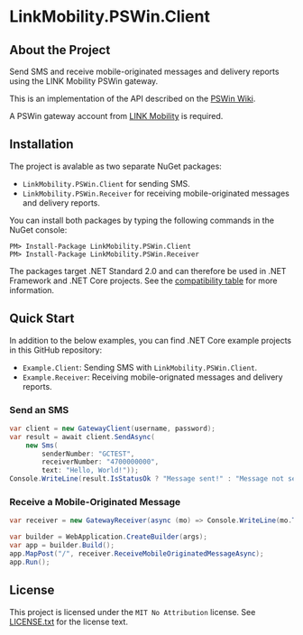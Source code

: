 # LinkMobility.PSWin.Client

## About the Project

Send SMS and receive mobile-originated messages and delivery reports using the LINK Mobility PSWin gateway.

This is an implementation of the API described on the [PSWin Wiki](https://wiki.pswin.com/).

A PSWin gateway account from [LINK Mobility](https://www.linkmobility.com/) is required.

## Installation

The project is avalable as two separate NuGet packages:
- `LinkMobility.PSWin.Client` for sending SMS.
- `LinkMobility.PSWin.Receiver` for receiving mobile-originated messages and delivery reports.

You can install both packages by typing the following commands in the NuGet console:
```
PM> Install-Package LinkMobility.PSWin.Client
PM> Install-Package LinkMobility.PSWin.Receiver
```

The packages target .NET Standard 2.0 and can therefore be used in .NET Framework and .NET Core projects. See the [compatibility table](https://docs.microsoft.com/en-us/dotnet/standard/net-standard?tabs=net-standard-2-0#tabpanel_1_net-standard-2-0) for more information.


## Quick Start

In addition to the below examples, you can find .NET Core example projects in this GitHub repository:
- `Example.Client`: Sending SMS with `LinkMobility.PSWin.Client`.
- `Example.Receiver`: Receiving mobile-orignated messages and delivery reports.

### Send an SMS

```C#
var client = new GatewayClient(username, password);
var result = await client.SendAsync(
    new Sms(
        senderNumber: "GCTEST",
        receiverNumber: "4700000000",
        text: "Hello, World!"));
Console.WriteLine(result.IsStatusOk ? "Message sent!" : "Message not sent!");
```

### Receive a Mobile-Originated Message

```C#
var receiver = new GatewayReceiver(async (mo) => Console.WriteLine(mo.Text), null);

var builder = WebApplication.CreateBuilder(args);
var app = builder.Build();
app.MapPost("/", receiver.ReceiveMobileOriginatedMessageAsync);
app.Run();
```

## License

This project is licensed under the `MIT No Attribution` license. See [LICENSE.txt](./LICENSE.txt) for the license text.
